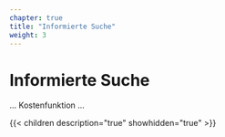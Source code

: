 ```yaml
---
chapter: true
title: "Informierte Suche"
weight: 3
---
```



# Informierte Suche

... Kostenfunktion ...


{{< children description="true" showhidden="true" >}}
